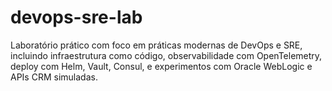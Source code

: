 # devops-sre-lab
Laboratório prático com foco em práticas modernas de DevOps e SRE, incluindo infraestrutura como código, observabilidade com OpenTelemetry, deploy com Helm, Vault, Consul, e experimentos com Oracle WebLogic e APIs CRM simuladas.
